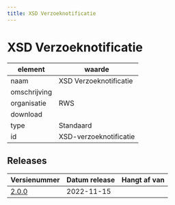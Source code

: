 ```yaml
---
title: XSD Verzoeknotificatie
---
```


# XSD Verzoeknotificatie

|element|waarde|
|-----|------|
| naam  |XSD Verzoeknotificatie|
| omschrijving  ||
| organisatie  |RWS|
| download  | []()|
| type  |Standaard|
| id  |XSD-verzoeknotificatie|

## Releases

|Versienummer|Datum release|Hangt af van
|-------|-------|-----|
| [2.0.0](<https://iplo.nl/digitaal-stelsel/aansluiten/standaarden/stam-imam/>)|2022-11-15||

